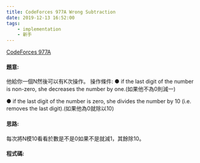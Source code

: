 ```yaml
---
title: CodeForces 977A Wrong Subtraction
date: 2019-12-13 16:52:00
tags:
    - implementation
    - 新手
---
```

[CodeForces 977A](http://codeforces.com/problemset/problem/977/A)
<!-- more -->

#### 題意:
他給你一個N然後可以有K次操作。
操作條件:
● if the last digit of the number is non-zero, she decreases the number by one.(如果他不為0則減一)

● if the last digit of the number is zero, she divides the number by 10 (i.e. removes the last digit).(如果他為0就除以10)

#### 思路:
每次將N模10看看於數是不是0如果不是就減1，其餘除10。

#### 程式碼:
<script src="https://gist.github.com/Daviswww/be92977c98e9f69528282fcd181111e3.js"></script>